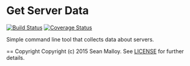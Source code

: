 Get Server Data
===============
[![Build Status](https://travis-ci.org/seanmalloy/get-server-data.svg?branch=master)](https://travis-ci.org/seanmalloy/get-server-data)
[![Coverage Status](https://coveralls.io/repos/seanmalloy/get-server-data/badge.svg)](https://coveralls.io/r/seanmalloy/get-server-data)

Simple command line tool that collects data about servers.

== Copyright
Copyright (c) 2015 Sean Malloy. See [LICENSE](LICENSE) for further details.


